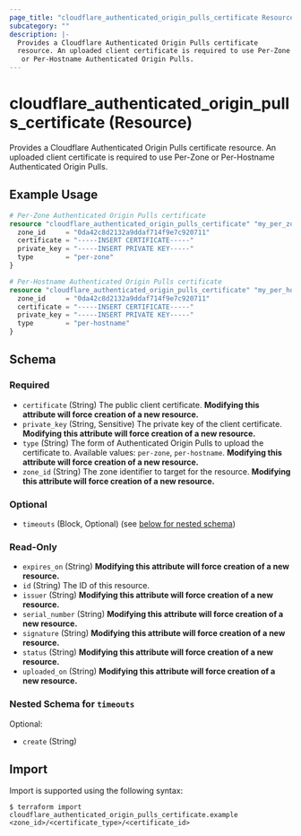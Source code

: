 ```yaml
---
page_title: "cloudflare_authenticated_origin_pulls_certificate Resource - Cloudflare"
subcategory: ""
description: |-
  Provides a Cloudflare Authenticated Origin Pulls certificate
  resource. An uploaded client certificate is required to use Per-Zone
   or Per-Hostname Authenticated Origin Pulls.
---
```


# cloudflare_authenticated_origin_pulls_certificate (Resource)

Provides a Cloudflare Authenticated Origin Pulls certificate
resource. An uploaded client certificate is required to use Per-Zone
 or Per-Hostname Authenticated Origin Pulls.

## Example Usage

```terraform
# Per-Zone Authenticated Origin Pulls certificate
resource "cloudflare_authenticated_origin_pulls_certificate" "my_per_zone_aop_cert" {
  zone_id     = "0da42c8d2132a9ddaf714f9e7c920711"
  certificate = "-----INSERT CERTIFICATE-----"
  private_key = "-----INSERT PRIVATE KEY-----"
  type        = "per-zone"
}

# Per-Hostname Authenticated Origin Pulls certificate
resource "cloudflare_authenticated_origin_pulls_certificate" "my_per_hostname_aop_cert" {
  zone_id     = "0da42c8d2132a9ddaf714f9e7c920711"
  certificate = "-----INSERT CERTIFICATE-----"
  private_key = "-----INSERT PRIVATE KEY-----"
  type        = "per-hostname"
}
```
<!-- schema generated by tfplugindocs -->
## Schema

### Required

- `certificate` (String) The public client certificate. **Modifying this attribute will force creation of a new resource.**
- `private_key` (String, Sensitive) The private key of the client certificate. **Modifying this attribute will force creation of a new resource.**
- `type` (String) The form of Authenticated Origin Pulls to upload the certificate to. Available values: `per-zone`, `per-hostname`. **Modifying this attribute will force creation of a new resource.**
- `zone_id` (String) The zone identifier to target for the resource. **Modifying this attribute will force creation of a new resource.**

### Optional

- `timeouts` (Block, Optional) (see [below for nested schema](#nestedblock--timeouts))

### Read-Only

- `expires_on` (String) **Modifying this attribute will force creation of a new resource.**
- `id` (String) The ID of this resource.
- `issuer` (String) **Modifying this attribute will force creation of a new resource.**
- `serial_number` (String) **Modifying this attribute will force creation of a new resource.**
- `signature` (String) **Modifying this attribute will force creation of a new resource.**
- `status` (String) **Modifying this attribute will force creation of a new resource.**
- `uploaded_on` (String) **Modifying this attribute will force creation of a new resource.**

<a id="nestedblock--timeouts"></a>
### Nested Schema for `timeouts`

Optional:

- `create` (String)

## Import

Import is supported using the following syntax:

```shell
$ terraform import cloudflare_authenticated_origin_pulls_certificate.example <zone_id>/<certificate_type>/<certificate_id>
```
